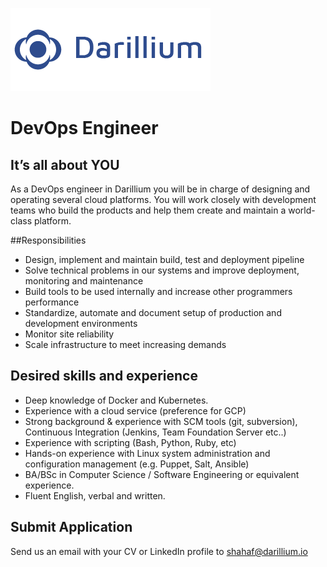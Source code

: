![Darillium Logo](../Images/darillium_gray.png)

# DevOps Engineer

## It’s all about YOU
As a DevOps engineer in Darillium you will be in charge of designing and operating several cloud platforms.
You will work closely with development teams who build the products and help them create and maintain a world-class platform.

##Responsibilities
*	Design, implement and maintain build, test and deployment pipeline
*	Solve technical problems in our systems and improve deployment, monitoring and maintenance
*	Build tools to be used internally and increase other programmers performance
*	Standardize, automate and document setup of production and development environments
*	Monitor site reliability
*	Scale infrastructure to meet increasing demands


## Desired skills and experience
*	Deep knowledge of Docker and Kubernetes.
*	Experience with a cloud service (preference for GCP)
*	Strong background & experience with SCM tools (git, subversion), Continuous Integration (Jenkins, Team Foundation Server etc..)
*	Experience with scripting (Bash, Python, Ruby, etc) 
*	Hands-on experience with Linux system administration and configuration management (e.g. Puppet, Salt, Ansible)
*	BA/BSc in Computer Science / Software Engineering or equivalent experience.
*	Fluent English, verbal and written.


## Submit Application
Send us an email with your CV or LinkedIn profile to <a href="mailto:shahaf@darillium.io">shahaf@darillium.io</a>
